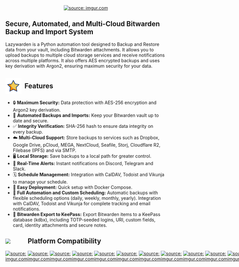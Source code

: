 <div align="center">
  <a href="https://imgur.com/k4VWmn7">
    <img src="https://i.imgur.com/k4VWmn7.png" title="source: imgur.com" width="350" />
  </a>
</div>

## Secure, Automated, and Multi-Cloud Bitwarden Backup and Import System

Lazywarden is a Python automation tool designed to Backup and Restore data from your vault, including Bitwarden attachments. It allows you to upload backups to multiple cloud storage services and receive notifications across multiple platforms. It also offers AES encrypted backups and uses key derivation with Argon2, ensuring maximum security for your data.

## <span style="display: flex; align-items: center;"><img src="https://raw.githubusercontent.com/querylab/svg/main/start.gif" width="50" style="vertical-align: middle; margin-right: 10px;"> Features</span>

- 🔒 **Maximum Security:** Data protection with AES-256 encryption and Argon2 key derivation.
- 🔄 **Automated Backups and Imports:** Keep your Bitwarden vault up to date and secure.
- ✅ **Integrity Verification:** SHA-256 hash to ensure data integrity on every backup.
- ☁️ **Multi-Cloud Support:** Store backups to services such as Dropbox, Google Drive, pCloud, MEGA, NextCloud, Seafile, Storj, Cloudflare R2, Filebase (IPFS) and via SMTP.
- 🖥️ **Local Storage:** Save backups to a local path for greater control.
- 🔔 **Real-Time Alerts:** Instant notifications on Discord, Telegram and Slack.
- 🗓️ **Schedule Management:** Integration with CalDAV, Todoist and Vikunja to manage your schedule.
- 🐳 **Easy Deployment:** Quick setup with Docker Compose.
- 🤖 **Full Automation and Custom Scheduling:** Automatic backups with flexible scheduling options (daily, weekly, monthly, yearly). Integration with CalDAV, Todoist and Vikunja for complete tracking and email notifications.
- 🔑 **Bitwarden Export to KeePass:** Export Bitwarden items to a KeePass database (kdbx), including TOTP-seeded logins, URI, custom fields, card, identity attachments and secure notes.

## <span style="display: inline-flex; align-items: center;"><img src="https://media.tenor.com/-AyTtMgs2mMAAAAi/nyan-cat-nyan.gif" width="60" style="vertical-align: middle; margin-right: 10px;"> Platform Compatibility</span>


<div style="display: flex; justify-content: space-around;">
    <a href="https://imgur.com/Xz2k5O8"><img src="https://i.imgur.com/Xz2k5O8.png" title="source: imgur.com" width="30"/></a>
    <a href="https://imgur.com/9oZa9uU"><img src="https://imgur.com/9oZa9uU.png" title="source: imgur.com" width="30"/></a>
    <a href="https://imgur.com/jWZzbvl"><img src="https://imgur.com/jWZzbvl.png" title="source: imgur.com" width="30"/></a>
    <a href="https://imgur.com/O0PZyxN"><img src="https://i.imgur.com/O0PZyxN.png" title="source: imgur.com" width="30"/></a>
    <a href="https://imgur.com/aa100eH"><img src="https://i.imgur.com/aa100eH.png" title="source: imgur.com" width="30"/></a>
    <a href="https://imgur.com/Grlq9aN"><img src="https://i.imgur.com/Grlq9aN.png" title="source: imgur.com" width="30"/></a>
    <a href="https://imgur.com/UYGpfR8"><img src="https://i.imgur.com/UYGpfR8.png" title="source: imgur.com" width="30"/></a>
    <a href="https://imgur.com/SVshyRn"><img src="https://imgur.com/SVshyRn.png" title="source: imgur.com" width="30"/></a>
    <a href="https://imgur.com/G37MsuK"><img src="https://i.imgur.com/G37MsuK.png" title="source: imgur.com" width="30"/></a>
    <a href="https://imgur.com/XpWPF0w"><img src="https://i.imgur.com/XpWPF0w.png" title="source: imgur.com" width="30"/></a>
    <a href="https://imgur.com/YMGE85n"><img src="https://i.imgur.com/YMGE85n.png" title="source: imgur.com" width="30"/></a>
    <a href="https://imgur.com/w9PULK5"><img src="https://i.imgur.com/w9PULK5.png" title="source: imgur.com" width="30"/></a>
    <a href="https://imgur.com/hjuaEcF"><img src="https://i.imgur.com/hjuaEcF.png" title="source: imgur.com" width="30"/></a>
    <a href="https://imgur.com/BhI5DBR"><img src="https://imgur.com/BhI5DBR.png" title="source: imgur.com" width="30"/></a>
    <a href="https://imgur.com/krgaizW"><img src="https://imgur.com/krgaizW.png" title="source: imgur.com" width="30"/></a>
    <a href="https://imgur.com/hRwMM9n"><img src="https://imgur.com/hRwMM9n.png" title="source: imgur.com" width="30"/></a>
    <a href="https://imgur.com/zdTnwat"><img src="https://imgur.com/zdTnwat.png" title="source: imgur.com" width="30"/></a>
    <a href="https://imgur.com/i1hBmAD"><img src="https://imgur.com/i1hBmAD.png" title="source: imgur.com" width="30"/></a>

## <span style="display: inline-flex; align-items: center;"><img src="https://user-images.githubusercontent.com/74038190/212257472-08e52665-c503-4bd9-aa20-f5a4dae769b5.gif" width="36" style="vertical-align: middle; margin-right: 10px;"> Demo Backup</span>


<img src="https://raw.githubusercontent.com/querylab/svg/main/lazy-oficial.gif" />

<img src="https://raw.githubusercontent.com/querylab/svg/main/lazy-video.gif" />


## <span style="display: inline-flex; align-items: center;"><img src="https://user-images.githubusercontent.com/74038190/212257472-08e52665-c503-4bd9-aa20-f5a4dae769b5.gif" width="36" style="vertical-align: middle; margin-right: 10px;"> Demo Import</span>

<img src="https://raw.githubusercontent.com/querylab/svg/main/bitwarden-demo1.gif" />

<img src="https://raw.githubusercontent.com/querylab/svg/main/bitwarden-demo2.gif" />




## <span style="display: inline-flex; align-items: center;"><img src="https://user-images.githubusercontent.com/74038190/212257472-08e52665-c503-4bd9-aa20-f5a4dae769b5.gif" width="36" style="vertical-align: middle; margin-right: 10px;"> Demo Schedule</span>

<img src="https://raw.githubusercontent.com/querylab/svg/main/schedule_beta.gif" />

## <span style="display: inline-flex; align-items: center;"><img src="https://user-images.githubusercontent.com/74038190/212257472-08e52665-c503-4bd9-aa20-f5a4dae769b5.gif" width="36" style="vertical-align: middle; margin-right: 10px;"> Demo Import Keepass</span>

<img src="https://raw.githubusercontent.com/querylab/svg/main/demo_keepass.gif" />

<img src="https://raw.githubusercontent.com/querylab/svg/main/keepass_import.gif" />


## <span style="display: inline-flex; align-items: center;"><img src="https://user-images.githubusercontent.com/74038190/212257472-08e52665-c503-4bd9-aa20-f5a4dae769b5.gif" width="36" style="vertical-align: middle; margin-right: 10px;"> Demo Decrypting All Zip and JSON</span>

<img src="https://raw.githubusercontent.com/querylab/svg/main/demo_decrypt.gif" />


###  <span style="display: inline-flex; align-items: center;"><img src="https://raw.githubusercontent.com/querylab/svg/main/mail3.gif" width="25" style="vertical-align: middle; margin-right: 10px;"> SMTP Backup</span>


<a href="https://imgur.com/mslQKF1"><img src="https://i.imgur.com/mslQKF1.png" title="source: imgur.com" /></a>

### <span style="display: inline-flex; align-items: center;"><img src="https://raw.githubusercontent.com/querylab/svg/main/mail3.gif" width="25" style="vertical-align: middle; margin-right: 10px;"> SMTP Scheduled</span>

<a href="https://imgur.com/HaHcCz2"><img src="https://i.imgur.com/HaHcCz2.png" title="source: imgur.com" /></a>

### <span style="display: inline-flex; align-items: center;"><img src="https://raw.githubusercontent.com/querylab/svg/main/caldav01.gif" width="24" style="vertical-align: middle; margin-right: 10px;"> CalDAV Backup</span>

<a href="https://imgur.com/UlQ85ys"><img src="https://i.imgur.com/UlQ85ys.png" title="source: imgur.com" /></a>

### <span style="display: inline-flex; align-items: center;"><img src="https://raw.githubusercontent.com/querylab/svg/main/caldav01.gif" width="24" style="vertical-align: middle; margin-right: 10px;"> CalDAV Schedule</span>

<a href="https://imgur.com/64ALZdj"><img src="https://i.imgur.com/64ALZdj.png" title="source: imgur.com" /></a>


### <span style="display: inline-flex; align-items: center;"><img src="https://raw.githubusercontent.com/querylab/svg/main/todoist04.gif" width="70" style="vertical-align: middle; margin-right: 10px;"> Todoist Backup</span>

<a href="https://imgur.com/RPgq7yh"><img src="https://i.imgur.com/RPgq7yh.png" title="source: imgur.com" /></a>

### <span style="display: inline-flex; align-items: center;"><img src="https://raw.githubusercontent.com/querylab/svg/main/todoist04.gif" width="70" style="vertical-align: middle; margin-right: 10px;"> Todoist Schedule</span>

<a href="https://imgur.com/iofaSLp"><img src="https://i.imgur.com/iofaSLp.png" title="source: imgur.com" /></a>


### <span style="display: inline-flex; align-items: center;"><img src="https://raw.githubusercontent.com/querylab/svg/main/slacke.gif" width="22" style="vertical-align: middle; margin-right: 10px;"> Slack</span>

<a href="https://imgur.com/cNuyygB"><img src="https://i.imgur.com/cNuyygB.png" title="source: imgur.com" /></a>
### <span style="display: inline-flex; align-items: center;"><img src="https://raw.githubusercontent.com/querylab/svg/main/discord.gif" width="22" style="vertical-align: middle; margin-right: 10px;"> Discord</span>

<a href="https://imgur.com/jYqRY6t"><img src="https://i.imgur.com/jYqRY6t.png" title="source: imgur.com" /></a>
### <span style="display: inline-flex; align-items: center;"><img src="https://raw.githubusercontent.com/querylab/svg/main/telegram1.gif" width="35" style="vertical-align: middle; margin-right: 10px;"> Telegram </span>

<a href="https://imgur.com/SSXBWJT"><img src="https://i.imgur.com/SSXBWJT.png" title="source: imgur.com" /></a>



## <span style="display: inline-flex; align-items: center;"> <img src="https://raw.githubusercontent.com/querylab/svg/main/server2.gif" width="50" style="vertical-align: middle; margin-right: 10px;"> <img src="https://raw.githubusercontent.com/querylab/svg/main/process2.gif" width="50" style="vertical-align: middle; margin-right: 15px;"> System Requirements </span>
- **Operating System**: Compatible with major Linux distributions

	- ✅ Ubuntu
	- ✅ Debian

## <span style="display: inline-flex; align-items: center;"><img src="https://github.com/Anmol-Baranwal/Cool-GIFs-For-GitHub/assets/74038190/2c0eef4b-7b75-42bd-9722-4bea97a2d532" width="60" style="vertical-align: middle; margin-right: 15px;">Installation</span>
###  Clone the repository

 ``` BASH
    git clone https://github.com/querylab/lazywarden.git
    cd lazywarden
```

### Configure Environment Variables & Bitwarden Secrets Manager

- Create a `.env` file based on the on this `.env.sample` example file and fill in the necessary variables.

``` BASH
# Bitwarden Secrets
BW_URL=80607bef-1153-4eb6-1111-b1a0013ebdd1
BW_USERNAME=c6a5fc4d-6d36-1111-820a-a1dae99e2f43
BW_PASSWORD=0de9c3be-253d-1111-be10-de0607329ffa
BW_TOTP_SECRET=01726d37-0df7-1111-a78d-96fdc8efd59b
ENCRYPTION_PASSWORD=588b0643-1111-4a78-ba3e-9467ad9c81a7
ZIP_PASSWORD=3bcadf27-446d-47f0-1111-b1469fa58546
ZIP_ATTACHMENT_PASSWORD=89d458e7-9ac4-1111-9f23-95cb4b8cff86

# pCloud Credentials
PCLOUD_USERNAME=8d5f981b-705a-1111-a25d-a2abe925f4e4
PCLOUD_PASSWORD=23351280-0184-1111-99b0-2b6a1bc921ae

# Mega Credentials
MEGA_EMAIL=1dafc95a-63c2-4b66-1111-bd7cd5a2ea5e
MEGA_PASSWORD=51bec27b-7c79-1111-9cef-1be72675a47f

# Dropbox Credentials
DROPBOX_ACCESS_TOKEN=647ff022-1111-47d9-a54f-fef635b23eff
DROPBOX_REFRESH_TOKEN=873e5430-1111-4d62-8bf2-acce1e915a9d
DROPBOX_APP_KEY=81f259ae-d6e4-47b1-1111-6bec568ddc85
DROPBOX_APP_SECRET=0b407a02-ded5-1111-b953-caf8fc79af99

# Todoist Credentials
TODOIST_TOKEN=667321ac-2229-42a1-1111-3c568c9d73e6

# CalDAV Credentials
CALDAV_URL=049c9267-bdb0-4266-1111-b19a00e9b626
CALDAV_USERNAME=6eff84c9-fbeb-1111-ad30-b19a00e9cc09
CALDAV_PASSWORD=492c37fd-46df-1111-abe7-b19a00e9e601

# Nextcloud Credentials
NEXTCLOUD_URL=e375df76-d3b2-1111-83ba-b19a0158fe08
# Example http://192.175.88.112:8400
NEXTCLOUD_USERNAME=a267c8cd-9d13-1111-8729-b19a0159276a
NEXTCLOUD_PASSWORD=7036175d-046b-1111-9797-b19a01594308

# Seafile Credentials
SEAFILE_SERVER_URL=20060dfc-4fa0-1111-8b41-b19b000857e7 
# Example http://192.175.88.212:8200
SEAFILE_USERNAME=9959dabb-ae4c-1111-9fc1-b19b00087d64
SEAFILE_PASSWORD=94e5f170-aedb-1111-b1b9-b19b00088ccd

# Filebase Credentials
FILEBASE_ACCESS_KEY=53ec784f-4b18-1111-9a47-b1a00136efc5
FILEBASE_SECRET_KEY=f99d8d83-57b9-1111-9ace-b1a001370117

# KeePass Password
KEEPASS_PASSWORD=95512b36-32e9-1111-9c15-b1ae0171b2f9

# Storj Credentials
STORJ_ACCESS_KEY=a7d85af3-ad63-1111-b039-b208012c381a
STORJ_SECRET_KEY=1303faf7-b34e-1111-ac43-b208012c4f05
STORJ_ENDPOINT=fb787806-a3f4-1111-8523-b208012c6543

# R2 Credentials
R2_ACCESS_KEY_ID=ffb0d6ed-1111-46ad-8fdf-b2080132c9dd
R2_SECRET_ACCESS_KEY=083b5344-1111-4dd8-909e-b2080132dc52
R2_ENDPOINT_URL=31510979-b5b1-1111-8957-b2080132f436

# Vikunja Credentials
VIKUNJA_API_TOKEN=7e67437c-1489-1111-8fbb-b20801880db2
VIKUNJA_URL=d3b7a73f-ebb9-1111-8dc2-b208018843a6 
#Example for Bitwarden Secret Manager http://192.175.88.227:3456/api/v1

# Google Drive Settings
GOOGLE_SERVICE_ACCOUNT_FILE=/root/lazywarden/config/bitwarden-drive-backup-google.json
GOOGLE_FOLDER_ID=1oWWis81111Tz5qRA3W4YTtO0LjvXFvoA

# Backup Settings
BACKUP_DIR=/root/lazywarden/backup-drive/
CRON_SCHEDULE="0 0 23 * *"
TIMEZONE=America/New_York
TIMESTAMP=2024_10_18_22_47_46

# API URLs for Bitwarden
API_URL=https://vault.bitwarden.com/api
IDENTITY_URL=https://vault.bitwarden.com/identity

# Organization ID
ORGANIZATION_ID=232c1890-1111-40b4-b769-b195012f78af

# Access Token for Bitwarden Authentication
ACCESS_TOKEN=0.34827757-1111-1111-1111-b20a01647f46.WDp3AUjnle1LqlXvs0Ox9xEWzgY8Hp:CKue3vgWTvIQzEmDlBlqGw==

# Notifications and Alerts
TELEGRAM_TOKEN=
TELEGRAM_CHAT_ID=
DISCORD_WEBHOOK_URL=
SLACK_WEBHOOK_URL=

# SMTP Configuration for Email Notifications
SMTP_SERVER=mail.smtp2go.com
SMTP_PORT=8025
SMTP_USERNAME=
SMTP_PASSWORD=
EMAIL_RECIPIENT=
SENDER_EMAIL=
```

### <img src="https://raw.githubusercontent.com/querylab/svg/main/ubuntu.gif" width="20" style="vertical-align: middle;"> Ubuntu Configuration

- Run the script to install all system dependencies and requirements
 
``` BASH
cd lazywarden/scripts
chmod +x setup-ubuntu-env.sh
./setup-ubuntu-env.sh
```


- Run this script to automatically install Docker & Docker-Compose:

```BASH
chmod +x docker-ubuntu.sh
./docker-ubuntu.sh
```

- First, ensure you are in the root directory of the project `lazywarden/`:

``` BASH
cd .. 
source venv/bin/activate
```

- Now Install Bitwarden CLI using the `bitwarden-cli-install.py` script, which will install all CLI dependencies:

``` PYTHON
python3 scripts/bitwarden-cli-install.py
```


- Change the system timezone using the following command. Replace `Region/City` with the desired timezone (e.g., `America/New_York`):

``` BASH
timedatectl set-timezone Region/City
```


- For example, to set the timezone to `America/New_York`, you would run:

``` BASH
timedatectl set-timezone America/New_York
```


- Run the Lazywarden program. Navigate to the `app/` folder and execute `main.py`:

``` PYTHON
cd app
python3 main.py
```

- In Ubuntu, if you encounter an error when running `main.py`, it may be related to missing or outdated libraries. To fix this, I recommend running the following command to install all the necessary dependencies:

``` PYTHON
 pip install -r requirements.txt
```

---

### <img src="https://raw.githubusercontent.com/querylab/svg/main/debian.png" width="20" style="vertical-align: middle;"> Debian Configuration

 - Run the script to install all system dependencies and requirements:
 
``` BASH
cd lazywarden/scripts
chmod +x setup-debian-env.sh
./setup-debian-env.sh
```

- Run this script to automatically install Docker & Docker-Compose:

```BASH
chmod +x docker-debian.sh
./docker-debian.sh
```

- First, ensure you are in the root directory of the project `lazywarden/`:

``` BASH
cd .. 
source venv/bin/activate
```

- Install Bitwarden CLI using the `bitwarden-cli-install.py` script, which will install all CLI dependencies:

``` PYTHON
python3 scripts/bitwarden-cli-install.py
```

- Change the system timezone using the following command. Replace `Region/City` with the desired timezone (e.g., `America/New_York`):

``` BASH
timedatectl set-timezone Region/City
```


- For example, to set the timezone to `America/New_York`, you would run:

``` BASH
timedatectl set-timezone America/New_York
```


- Run the Lazywarden program. Navigate to the `app/` folder and execute `main.py`:

``` PYTHON
cd app
python3 main.py
```

- In Debian, if you encounter an error when running `main.py`, it may be related to missing or outdated libraries. To fix this, I recommend running the following command to install all the necessary dependencies:

``` PYTHON
 pip install -r requirements.txt
```


## <img src="https://raw.githubusercontent.com/querylab/svg/main/toolbox1.gif" width="30" style="vertical-align: middle;"> Steps to Configure Bitwarden Secrets Manager

To set up Secret Management in Bitwarden, first create a new organization in your account to serve as a container for shared secrets. Next, subscribe to the Secret Manager service, which allows you to securely store an unlimited number of secrets, such as API keys, passwords and certificates. This service provides end-to-end encryption, centralized management and access control.

<a href="https://imgur.com/8rfhTnu"><img src="https://i.imgur.com/8rfhTnu.png" title="source: imgur.com" /></a>

- After creating your Organization, go to Secret Manager in the tab at the top right.

<a href="https://imgur.com/bT15xW3"><img src="https://i.imgur.com/bT15xW3.png" title="source: imgur.com" /></a>

- Then create your lazywarden Project.

<a href="https://imgur.com/ozqIyOu"><img src="https://i.imgur.com/ozqIyOu.png" title="source: imgur.com" /></a>

- After creating your lazywarden Project, you need to create the secrets that will be in the lazywarden project. Here are some examples:

<a href="https://imgur.com/TFY5Hmu"><img src="https://i.imgur.com/TFY5Hmu.png" title="source: imgur.com" /></a>

- With these secrets added, we can now modify our **.env** file to contain our secrets.

``` PYTHON
# Bitwarden Secrets
BW_URL=00000000-0000-0000-0000-000000000000
BW_USERNAME=00000000-0000-0000-0000-000000000000
BW_PASSWORD=00000000-0000-0000-0000-000000000000
BW_TOTP_SECRET=00000000-0000-0000-0000-000000000000
ENCRYPTION_PASSWORD=00000000-0000-0000-0000-000000000000
ZIP_PASSWORD=00000000-0000-0000-0000-000000000000
ZIP_ATTACHMENT_PASSWORD=00000000-0000-0000-0000-000000000000

# pCloud Credentials
PCLOUD_USERNAME=00000000-0000-0000-0000-000000000000
PCLOUD_PASSWORD=00000000-0000-0000-0000-000000000000

# Mega Credentials
MEGA_EMAIL=00000000-0000-0000-0000-000000000000
MEGA_PASSWORD=00000000-0000-0000-0000-000000000000

# Dropbox Credentials
DROPBOX_ACCESS_TOKEN=00000000-0000-0000-0000-000000000000
DROPBOX_REFRESH_TOKEN=00000000-0000-0000-0000-000000000000
DROPBOX_APP_KEY=00000000-0000-0000-0000-000000000000
DROPBOX_APP_SECRET=00000000-0000-0000-0000-000000000000

# Todoist Credentials
TODOIST_TOKEN=00000000-0000-0000-0000-000000000000

# CalDAV Credentials
CALDAV_URL=00000000-0000-0000-0000-000000000000
CALDAV_USERNAME=00000000-0000-0000-0000-000000000000
CALDAV_PASSWORD=00000000-0000-0000-0000-000000000000

# Nextcloud Credentials
NEXTCLOUD_URL=00000000-0000-0000-0000-000000000000
NEXTCLOUD_USERNAME=00000000-0000-0000-0000-000000000000
NEXTCLOUD_PASSWORD=00000000-0000-0000-0000-000000000000

# Seafile Credentials
SEAFILE_SERVER_URL=00000000-0000-0000-0000-000000000000
SEAFILE_USERNAME=00000000-0000-0000-0000-000000000000
SEAFILE_PASSWORD=00000000-0000-0000-0000-000000000000

# Filebase Credentials
FILEBASE_ACCESS_KEY=00000000-0000-0000-0000-000000000000
FILEBASE_SECRET_KEY=00000000-0000-0000-0000-000000000000

# KeePass Password
KEEPASS_PASSWORD=00000000-0000-0000-0000-000000000000

# Storj Credentials
STORJ_ACCESS_KEY=00000000-0000-0000-0000-000000000000
STORJ_SECRET_KEY=00000000-0000-0000-0000-000000000000
STORJ_ENDPOINT=00000000-0000-0000-0000-000000000000

# R2 Credentials
R2_ACCESS_KEY_ID=00000000-0000-0000-0000-000000000000
R2_SECRET_ACCESS_KEY=00000000-0000-0000-0000-000000000000
R2_ENDPOINT_URL=00000000-0000-0000-0000-000000000000

# Vikunja Credentials
VIKUNJA_API_TOKEN=00000000-0000-0000-0000-000000000000
VIKUNJA_URL=00000000-0000-0000-0000-000000000000
```

<a href="https://imgur.com/C8rI6Lc"><img src="https://i.imgur.com/C8rI6Lc.png" title="source: imgur.com" /></a>


<a href="https://imgur.com/VsV6S4k"><img src="https://i.imgur.com/VsV6S4k.png" title="source: imgur.com" /></a>

- If you have TOTP enabled on your Bitwarden account, put the seeds of your TOTP in the **BW_TOTP_SECRET** variable.

<a href="https://imgur.com/L0KquJ3"><img src="https://i.imgur.com/L0KquJ3.png" title="source: imgur.com" /></a>

- If you do not have TOTP enabled on your Bitwarden account, just put random characters as shown in the image below.

<a href="https://imgur.com/CWSeqIV"><img src="https://i.imgur.com/CWSeqIV.png" title="source: imgur.com" /></a>


- Continue filling in the other variables one by one. If you do not have an account, for example for pCloud, MEGA, Filebase, Seafile, NextCloud or Dropbox fill in the variables with some random characters. For example, if you don't have a MEGA account, put the following:

<a href="https://imgur.com/apttibR"><img src="https://i.imgur.com/apttibR.png" title="source: imgur.com" /></a>

<a href="https://imgur.com/orCUZoG"><img src="https://i.imgur.com/orCUZoG.png" title="source: imgur.com" /></a>

- As you can see in the images above, I don't have a MEGA account, so I used random strings. You always have to have something in the Secret Variables for the program to work. Now, the backup will only be stored locally in the chosen directory and in Google Drive, Dropbox, pCloud, NextCloud, Seafile and Filebase but not in MEGA as my account is not configured 


- After creating all your secrets, create a Machine Account that will hold our ACCESS_TOKEN.


<a href="https://imgur.com/nATZchh"><img src="https://i.imgur.com/nATZchh.png" title="source: imgur.com" /></a>


<a href="https://imgur.com/pSWJfqR"><img src="https://i.imgur.com/pSWJfqR.png" title="source: imgur.com" /></a>


- Add and save the lazywarden project to your Machine Account.

<a href="https://imgur.com/SbyDk7m"><img src="https://i.imgur.com/SbyDk7m.png" title="source: imgur.com" /></a>

<a href="https://imgur.com/ipvIXhM"><img src="https://i.imgur.com/ipvIXhM.png" title="source: imgur.com" /></a>

- Finally, go to Access Tokens and create one to use in our lazywarden project.

<a href="https://imgur.com/K1wKCOR"><img src="https://i.imgur.com/K1wKCOR.png" title="source: imgur.com" /></a>


- To find the **ORGANIZATION_ID** variable for our **.env** you can get it by visiting the URL when you are in your organization or by running the following command:

``` BASH
bw list organizations
```

``` BASH
ORGANIZATION_ID=212A4880-22f9-1114-b00e-12345234278ac

ACCESS_TOKEN=0.345f5e9c-8730-4a4c-917b-b100003312356.Oj4XzcyGFF222212345kwzV:e5mC4d1111111128/3EQ==
```

# <img src="https://raw.githubusercontent.com/querylab/svg/main/alert1.gif" width="30" style="vertical-align: middle;"> Attention: Security Critical Variables <img src="https://raw.githubusercontent.com/querylab/svg/main/pad2.gif" width="30" style="vertical-align: middle;"> <img src="https://raw.githubusercontent.com/querylab/svg/main/key2.gif" width="30" style="vertical-align: middle;">


``` BASH
### These variables contain the passwords for encrypting the backup.
### Change the passwords according to your preferences.

#Contains the encryption password for the JSON file
ENCRYPTION_PASSWORD=p3mTd5SqDqkXQqE!Tpwv27Ecx  


#Contains the encryption password for the first ZIP file
ZIP_PASSWORD=ZCGvq@gwS7QhV@&R3k*x*xN72anybyFHW2RWiBTr  


# Contains the encryption password for the attached ZIP file.
# Where our files will be stored if Bitwarden Premium is enabled.
# If Bitwarden Premium is not enabled, the attachment folder will be empty.
ZIP_ATTACHMENT_PASSWORD=HBLXL9!grer@Uay2edkwTXeZx!E9DxKphNxsNak1knb3dcfx2o   

# Contains the encryption password for KeePass Database (Kdbx).
KEEPASS_PASSWORD=e2zkwTXe21!E9DxKp
```

## <img src="https://raw.githubusercontent.com/querylab/svg/main/dropbox.gif" width="70" style="vertical-align: middle;"> Dropbox API Configuration

By following these steps, your Dropbox Token will remain active and will not expire every 4 hours.

1. Go to https://www.dropbox.com/developers/apps/create 
 -  Create a new project.
 
 <a href="https://imgur.com/1YcSkdv"><img src="https://i.imgur.com/1YcSkdv.png" title="source: imgur.com" /></a>


<a href="https://imgur.com/G0b4moU"><img src="https://i.imgur.com/G0b4moU.png" title="source: imgur.com" /></a>



- Create Permissions

<a href="https://imgur.com/t0nCg9h"><img src="https://i.imgur.com/t0nCg9h.png" title="source: imgur.com" /></a>


2. Obtain the Authorization Code

- Open a browser and navigate to the following URL, replacing `<App key>` with your App Key:

``` HTML
https://www.dropbox.com/oauth2/authorize?token_access_type=offline&response_type=code&client_id=<App key>
```

<a href="https://imgur.com/IWjIhNa"><img src="https://i.imgur.com/IWjIhNa.png" title="source: imgur.com" /></a>


<a href="https://imgur.com/qtTh6DG"><img src="https://i.imgur.com/qtTh6DG.png" title="source: imgur.com" /></a>



<a href="https://imgur.com/tjlD8Ez"><img src="https://i.imgur.com/tjlD8Ez.png" title="source: imgur.com" /></a>



3. Obtain the Authorization Token

Run the following command in the terminal, making sure to replace `<received code>`, `<App key>`, and `<App secret>` with the correct values:

``` BASH
curl https://api.dropbox.com/oauth2/token \
-d code=<received code> \
-d grant_type=authorization_code \
-u <App key>:<App secret>

#Example
curl https://api.dropbox.com/oauth2/token \
-d code=G4sTbrY9DMoAAAAAAAAAQTeLtVHACmv1tVaWYLYCGvA \
-d grant_type=authorization_code \
-u 7on1ofs1236ki:b6bl6jg123lm8iz
```

- When you run the command, you will receive a response like this:

``` BASH
 "access_token": "sl.B3hxfHXr123459z8_TS230pcLcLNbJ1234Hj-ccZmG5XCcQrN-Wb6ESMs0PSzwOtROxLb6XRaj6mUzHU1g8G60canTvjkWBBaNzVY1234hH2FEOhlwseaNcnQ9RyPn6vh",
  "token_type": "bearer",
  "expires_in": 14400,
  "refresh_token": "WtG6MI5YdccAAAAAAAAAAcAvu1234nB6skR3BmpgH3x5Reb-ae7FsLuNQ5-mZkk",
  "scope": "account_info.read",
  "uid": "143786425",
  "account_id": "dbid:BBAnJyzGYtm3-WP9a2HkL1TL8FVgPl5s-VM"
```

- Now use this new `refresh_token`, `access_token` along with the previous `<App key>`, and `<App secret>` to fill in the secret variables needed in Bitwarden Secret Manager:

``` BASH
#Example
      DROPBOX_ACCESS_TOKEN=sl.B3hxfHXrU12345z8_TS230pcLcLNbJj019MyrVHj-ccZmG5XCcQrN-Wb6ESMs0PSzwOtROxLb612345g8G60canTvjkWBBaNzVYP15cx5h12345NcnQ9RyPn6vh
      DROPBOX_REFRESH_TOKEN=WtG6MI5Yd1234AAAAAAcAvuFd9usnB6skR3BmpgH3x5Reb-ae7FsLuNQ5-mZkk
      DROPBOX_APP_KEY=1on14fs123456ki
      DROPBOX_APP_SECRET=b1bl12345m8iz

```



## <img src="https://raw.githubusercontent.com/querylab/svg/main/drive3.gif" width="70" style="vertical-align: middle;"> Google Drive API Configuration

1. Go to this web page [https://console.developers.google.com/iam-admin/serviceaccounts](https://console.developers.google.com/iam-admin/serviceaccounts)
2. Create a New Project.

<a href="https://imgur.com/evhyf31"><img src="https://i.imgur.com/evhyf31.png" title="source: imgur.com" /></a>



3.  Then go to "Service Accounts" and create a new service.

<a href="https://imgur.com/h8HOeJI"><img src="https://i.imgur.com/h8HOeJI.png" title="source: imgur.com" /></a>


<a href="https://imgur.com/BqtT80X"><img src="https://i.imgur.com/BqtT80X.png" title="source: imgur.com" /></a>

<a href="https://imgur.com/p45sVX5"><img src="https://i.imgur.com/p45sVX5.png" title="source: imgur.com" /></a>

4.  Select the role "Actions Admin".

<a href="https://imgur.com/ew9hXRq"><img src="https://i.imgur.com/ew9hXRq.png" title="source: imgur.com" /></a>


5.  Download the key in JSON format. This key will be used in our project to upload the Bitwarden backup to Google Drive. Once you obtain the JSON file, store it in the **/config** folder of the project. Name the JSON file **bitwarden-drive-backup-google.json**.

``` BASH
# Place the Google credentials file in the specified path /config

GOOGLE_SERVICE_ACCOUNT_FILE=/home/lazywarden/config/bitwarden-drive-backup-google.json

```

<a href="https://imgur.com/AhhWgDM"><img src="https://i.imgur.com/AhhWgDM.png" title="source: imgur.com" /></a>

<a href="https://imgur.com/GwbnFyr"><img src="https://i.imgur.com/GwbnFyr.png" title="source: imgur.com" /></a>

6. Go to the following link and enable the Google Drive API:[https://console.cloud.google.com/apis/library](https://console.cloud.google.com/apis/library)

<a href="https://imgur.com/sWRw0sb"><img src="https://i.imgur.com/sWRw0sb.png" title="source: imgur.com" /></a>

7. Now that you have enabled the API, go to your Google Drive and create a folder named "Bitwarden-Backup".

<a href="https://imgur.com/7pCl08b"><img src="https://i.imgur.com/7pCl08b.png" title="source: imgur.com" /></a>


8. Share the "Bitwarden-Backup" folder by clicking on "Share" and share it with the email address created in the Service Account when you set up the project.

<a href="https://imgur.com/ozawjb7"><img src="https://i.imgur.com/ozawjb7.png" title="source: imgur.com" /></a>

<a href="https://imgur.com/B4w8Mtu"><img src="https://i.imgur.com/B4w8Mtu.png" title="source: imgur.com" /></a>

<a href="https://imgur.com/kko5vkh"><img src="https://i.imgur.com/kko5vkh.png" title="source: imgur.com" /></a>

9. After sharing the folder, you need to get the ID of this folder to store it in your **.env** file. To find the ID of the “Bitwarden-Backup” folder, open the folder and look at the URL in your browser.

``` BASH
GOOGLE_FOLDER_ID=1qtV4vfIjmXyhDdzIzJ6RiCc-b0M22vsF
```

<a href="https://imgur.com/fNJ07Yb"><img src="https://i.imgur.com/fNJ07Yb.png" title="source: imgur.com" /></a>



### <img src="https://raw.githubusercontent.com/querylab/svg/main/tree2.gif" width="30" style="vertical-align: middle;">Tree Structure 

``` PYTHON

lazywarden/
├── app/                           # This directory appears to contain the main application code
│   ├── backup.py                  # Backup functions
│   ├── bitwarden_client.py        # Client to interact with Bitwarden
│   ├── config.py                  # General application configurations
│   ├── imports.py                 # Handles common imports
│   ├── main.py                    # Main entry point of the application
│   ├── notifications.py           # Handles notifications
│   ├── secrets_manager.py         # Manages secrets
│   ├── import_to_bitwarden.py     # Import your bitwarden vault
│   ├── import_to_keepass.py       # Create kdbx database 
│   ├── schedule_backup.py         # For create Schedule Backup
├── config/                        # Directory for configuration files
│   ├── bitwarden-drive-backup-google.json # Configuration for Google Drive
├── scripts/                       # Directory for installation and setup scripts
│   ├── bitwarden-cli-install.py   # Script to install the Bitwarden CLI
│   ├── docker-debian.sh           # Setup script for Debian with Docker
│   ├── docker-ubuntu.sh           # Setup script for Ubuntu with Docker
│   ├── setup-debian-env.sh        # Environment setup for Debian
│   ├── setup-ubuntu-env.sh        # Environment setup for Ubuntu
│   ├── alldecrypt-zip.py          # Decrypt all zip files 
│   ├── json-only-decrypt.py       # Decrypt only json files (optional)
├── backup-drive/
│   ├── (This is where the generated backups will be stored local)
├── .env                           # File for environment variables
├── Dockerfile                     # Docker configuration file to create an application image
├── docker-compose.yml             # Docker Compose Configuration
├── entrypoint.sh                  # Entrypoint script for Docker
└── requirements.txt               # File that lists the project Python dependencies


```



### <img src="https://raw.githubusercontent.com/querylab/svg/main/snake1.gif" width="30" style="vertical-align: middle;"> Cron Job for Python (optional)

To automatically run the backup script in the background using cron, every 24 hours follow these steps:

1. Open the crontab for editing:

```BASH
crontab -e
```

2. Select an editor if you dont have one configured:

``` BASH

Select an editor.  To change later, run 'select-editor'.
  1. /bin/nano        <---- easiest
  2. /usr/bin/vim.basic
  3. /usr/bin/vim.tiny
  4. /bin/ed
Choose 1-4 [1]: 1

```


3. Add the following line to schedule the `lazywarden.py` script to run at midnight every day:


``` BASH 

0 0 23 * * /root/lazywarden/venv/bin/python3 /root/lazywarden/app/main.py >> /var/log/lazywarden-cron.log 2>&1

```


4. Save & Close and reload the file. Verify that the cron job is set up correctly:

``` BASH

service cron reload

crontab -l

```



### <img src="https://raw.githubusercontent.com/querylab/svg/main/whale1.gif" width="30" style="vertical-align: middle;"> Docker Compose

The Docker container will run the `main.py` script every 24 hours to back up Bitwarden and upload it to the configured cloud services. Notifications will be sent to the specified services in case of success or failure. You can modify the backup frequency according to your needs, such as monthly, daily, or hourly.

``` YAML
services:
  lazywarden:
    container_name: lazywarden
    hostname: lazywarden
    image: querylab/lazywarden:latest
    env_file:
      - .env
    environment:
      UNLOCK_VAULT: "true"
    volumes:
      - /root/lazywarden/config:/root/lazywarden/config
      - /root/lazywarden/backup-drive:/root/lazywarden/backup-drive/
      - /root/lazywarden/.env:/app/.env
    restart: unless-stopped
```

#### Run Docker Compose

- Run the Docker container

```DOCKER
docker compose up -d
```

#### Dockerfile

- The `Dockerfile` sets up the environment, installs dependencies, and copies necessary files into the container.

#### docker-compose.yml

- The `docker-compose.yml` file defines the lazywarden service and sets up environment variables and volumes for persistent storage.

### <img src="https://raw.githubusercontent.com/querylab/svg/main/alert1.gif" width="30" style="vertical-align: middle;"><img src="https://raw.githubusercontent.com/querylab/svg/main/cloud1.gif" width="30" style="vertical-align: middle;"><img src="https://raw.githubusercontent.com/querylab/svg/main/process2.gif" width="30" style="vertical-align: middle;"> Security Recommendation: Run in Local Environment 

- For security, run this project only in a local environment within your personal network. This significantly reduces the risk of exposure to external attacks, ensuring that sensitive data and credentials remain protected within a controlled environment.


### 📢 Warning

##### **Important Note**

- Large attachments in your Bitwarden account (e.g., MP4 videos, MP3 files, high-resolution photos) may cause the backup process to take longer. Uploading these larger backups to cloud services will also be slower. Local storage and importing data are much faster in comparison.
- A high number of attachments can significantly extend the total backup time. Upload errors may occur when sending files to Dropbox, Google Drive, pCloud, MEGA, Seafile, Nextcloud, or Filebase. If an error occurs, retrying the backup often resolves the issue.
- Configuring the Bitwarden Secret Manager is required for the program to function correctly. Even if you don't have an account, you must set a random variable to ensure proper operation.
- This program is compatible with both self-hosted Bitwarden and Vaultwarden instances.
- Import functionality for Vaultwarden and self-hosted Bitwarden is not yet implemented in the Bitwarden API.
- CalDAV calendar integration has only been tested with the following providers: [Baikal](https://github.com/sabre-io/Baikal), [Fruux](https://fruux.com), [Memotoo](https://www.memotoo.com), [Posteo](https://posteo.de), and [SOGo](https://www.sogo.nu/).
- Rotate the secrets stored in Bitwarden Secret Manager regularly for enhanced security.
- If you switch Bitwarden Accounts, make sure to run the `bw logout` command before logging into a new account.
- I run the program using the root user.




### <span style="display: inline-flex; align-items: center;"> <img src="https://user-images.githubusercontent.com/74038190/216122069-5b8169d7-1d8e-4a13-b245-a8e4176c99f8.png" width="30" style="vertical-align: middle; margin-right: 10px;"> Motivations </span>

- I created Lazywarden to Automate Bitwarden Backups without manual effort or exposing sensitive data. After struggling with complex tools, I leveraged Bitwarden Secret Manager to securely manage secrets. Lazywarden automates backups and uploads them to multiple cloud services (Google Drive, Dropbox, pCloud, MEGA, Seafile, Nextcloud, Filebase), and integrates with Telegram, Discord, Slack, Todoist, and CalDAV for notifications and tracking. Its standout feature is the ability to restore encrypted backups back into Bitwarden, making backup management simple, secure, and efficient.

- If you like this project, please consider giving it a ⭐


<div align="center">
  <a href="https://imgur.com/k4VWmn7">
    <img src="https://user-images.githubusercontent.com/74038190/216644507-4f06ea29-bf55-4356-aac0-d42751461a9d.gif" title="source: imgur.com" width="150" />
  </a>
</div>



